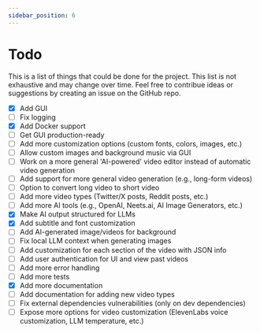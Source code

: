 ```yaml
---
sidebar_position: 6
---
```


# Todo

This is a list of things that could be done for the project. This list is not exhaustive and may change over time. Feel free to contribue ideas or suggestions by creating an issue on the GitHub repo.

- [x] Add GUI
- [ ] Fix logging
- [x] Add Docker support
- [ ] Get GUI production-ready
- [ ] Add more customization options (custom fonts, colors, images, etc.)
- [ ] Allow custom images and background music via GUI
- [ ] Work on a more general 'AI-powered' video editor instead of automatic video generation
- [ ] Add support for more general video generation (e.g., long-form videos)
- [ ] Option to convert long video to short video
- [ ] Add more video types (Twitter/X posts, Reddit posts, etc.)
- [ ] Add more AI tools (e.g., OpenAI, Neets.ai, AI Image Generators, etc.)
- [x] Make AI output structured for LLMs
- [x] Add subtitle and font customization
- [ ] Add AI-generated image/videos for background
- [ ] Fix local LLM context when generating images
- [ ] Add customization for each section of the video with JSON info
- [ ] Add user authentication for UI and view past videos
- [ ] Add more error handling
- [ ] Add more tests
- [x] Add more documentation
- [ ] Add documentation for adding new video types
- [ ] Fix external dependencies vulnerabilities (only on dev dependencies)
- [ ] Expose more options for video customization (ElevenLabs voice customization, LLM temperature, etc.)
